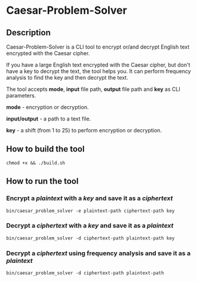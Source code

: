 # Caesar-Problem-Solver

## Description

Caesar-Problem-Solver is a CLI tool to encrypt or/and decrypt English text
encrypted with the Caesar cipher.

If you have a large English text encrypted with the Caesar cipher, but
don't have a key to decrypt the text, the tool helps you. It can perform frequency analysis to find the key and then decrypt the text.

The tool accepts **mode**, **input** file path, **output** file path and
**key** as CLI parameters.

**mode** - encryption or decryption.

**input/output** - a path to a text file.

**key** - a shift (from 1 to 25) to perform encryption or decryption.

## How to build the tool

``chmod +x && ./build.sh``

## How to run the tool

### Encrypt a *plaintext* with a *key* and save it as a *ciphertext*  

``bin/caesar_problem_solver -e plaintext-path ciphertext-path key``

### Decrypt a *ciphertext* with a *key* and save it as a *plaintext*  

``bin/caesar_problem_solver -d ciphertext-path plaintext-path key``

### Decrypt a *ciphertext* using frequency analysis and save it as a *plaintext*

``bin/caesar_problem_solver -d ciphertext-path plaintext-path``
